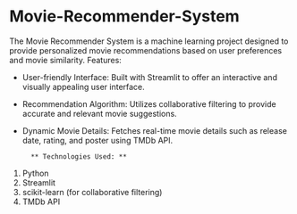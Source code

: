 # Movie-Recommender-System
The Movie Recommender System is a machine learning project designed to provide personalized movie recommendations based on user preferences and movie similarity. 
Features:
* User-friendly Interface: Built with Streamlit to offer an interactive and visually appealing user interface.
* Recommendation Algorithm: Utilizes collaborative filtering to provide accurate and relevant movie suggestions.
* Dynamic Movie Details: Fetches real-time movie details such as release date, rating, and poster using TMDb API.
  
        ** Technologies Used: **
1) Python
2) Streamlit
3) scikit-learn (for collaborative filtering)
4) TMDb API

